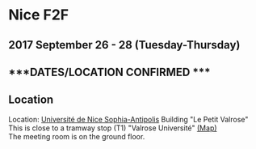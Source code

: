 # Nice F2F
## 2017 September 26 - 28 (Tuesday-Thursday)
## ***DATES/LOCATION CONFIRMED ***

## Location

Location: [Université de Nice Sophia-Antipolis](https://www.google.fr/maps/@43.7155444,7.2632508,18.68z?hl=en) Building "Le Petit Valrose" <br>
This is close to a tramway stop (T1) "Valrose Université" [(Map)](https://www.google.com/maps/d/viewer?mid=18mAnZN8urpQ4EMOZT_Qgoot5xMg&ll=43.706734670068315%2C7.268681386535718&z=15)<br>
The meeting room is on the ground floor.

